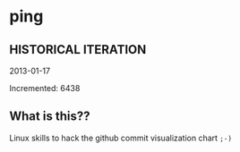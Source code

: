 # ping

## HISTORICAL ITERATION
2013-01-17

Incremented: 6438

## What is this?? 
Linux skills to hack the github commit visualization chart `;-)`
